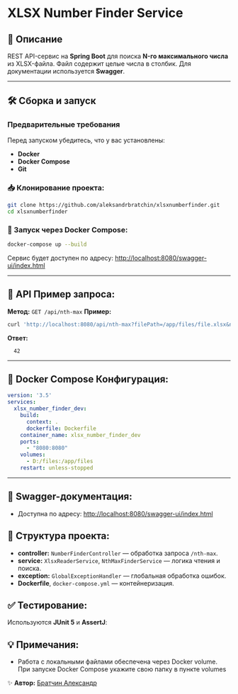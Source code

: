 # XLSX Number Finder Service

## 📌 Описание
REST API-сервис на **Spring Boot** для поиска **N-го максимального числа** из XLSX-файла. Файл содержит целые числа в столбик. Для документации используется **Swagger**.

---
## 🛠️ Сборка и запуск

### Предварительные требования

Перед запуском убедитесь, что у вас установлены:

- **Docker**
- **Docker Compose**
- **Git**

### 📥 Клонирование проекта:
```bash
git clone https://github.com/aleksandrbratchin/xlsxnumberfinder.git
cd xlsxnumberfinder
```

### 🐳 Запуск через Docker Compose:
```bash
docker-compose up --build
```
Сервис будет доступен по адресу: [http://localhost:8080/swagger-ui/index.html](http://localhost:8080/swagger-ui/index.html)

---
## 📡 API Пример запроса:
**Метод:** `GET /api/nth-max`
**Пример:**
```bash
curl 'http://localhost:8080/api/nth-max?filePath=/app/files/file.xlsx&n=3'
```
**Ответ:**
```string
  42
```
---
## 📝 Docker Compose Конфигурация:
```yaml
version: '3.5'
services:
  xlsx_number_finder_dev:
    build:
      context: .
      dockerfile: Dockerfile
    container_name: xlsx_number_finder_dev
    ports:
      - "8080:8080"
    volumes:
      - D:/files:/app/files
    restart: unless-stopped
```
---
## 📘 Swagger-документация:
- Доступна по адресу: [http://localhost:8080/swagger-ui/index.html](http://localhost:8080/swagger-ui/index.html)

## 📂 Структура проекта:
- **controller:** `NumberFinderController` — обработка запроса `/nth-max`.
- **service:** `XlsxReaderService`, `NthMaxFinderService` — логика чтения и поиска.
- **exception:** `GlobalExceptionHandler` — глобальная обработка ошибок.
- **Dockerfile**, `docker-compose.yml` — контейнеризация.

## ✅ Тестирование:
Используются **JUnit 5** и **AssertJ**:

## 💡 Примечания:
- Работа с локальными файлами обеспечена через Docker volume. При запуске Docker Compose укажите свою папку в пункте volumes

✨ **Автор:** [Братчин Александр](https://github.com/aleksandrbratchin)

